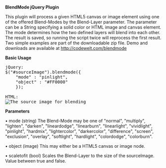 <b>BlendMode jQuery Plugin</b>

This plugin will process a given HTML5 canvas or image element using one of the offered Blend-Modes by the Blend-Layer parameter.
The parameter can be a String specifying a solid color or HTML image and canvas element. The mode determines how the two defined layers will blend into each other. The result is saved, so running the script twice will reprocess the first result. Two simple examples are part of the downloadable zip file.
Demo and downloads are available at http://codewelt.com/blendmode

<b>Basic Usage</b>

<pre>
jQuery:
$("#sourceImage").blendmode({
	"mode" : "pinlight",
	"object" : "#FF0000"
	});

HTML:
<img id="sourceImage" src="sourceImage.png" alt="The source image for blending"/>
</pre>

<b>Parameters</b>

• mode (string)
The Blend-Mode may be one of "normal", "multiply", "lighten", "darken", "lineardodge", "linearburn", "linearlight", "vividlight", "pinlight", "hardmix", "lightercolor", "darkercolor", "difference", "screen", "exclusion", "overlay", "softlight", "hardlight", "colordodge", "colorburn".

• object (image)
This may either be a HTML5 canvas or image node.

• scaletofit (bool)
Scales the Blend-Layer to the size of the sourceImage. Value between true and false.
